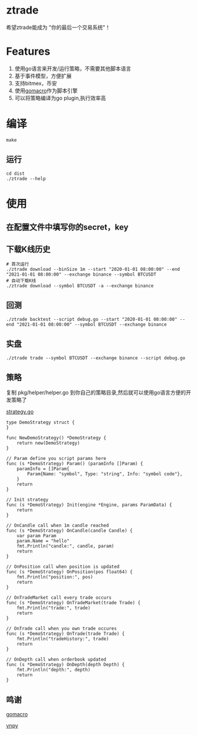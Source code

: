 # ztrade
希望ztrade能成为 "你的最后一个交易系统"！

# Features

1. 使用go语言来开发/运行策略，不需要其他脚本语言
2. 基于事件模型，方便扩展
3. 支持bitmex，币安
4. 使用[gomacro](https://github.com/cosmos72/gomacro)作为脚本引擎
5. 可以将策略编译为go plugin,执行效率高

# 编译

``` shell
make
```

## 运行
``` shell
cd dist
./ztrade --help
```

# 使用
## 在配置文件中填写你的secret，key

## 下载K线历史

``` shell
# 首次运行
./ztrade download --binSize 1m --start "2020-01-01 08:00:00" --end "2021-01-01 08:00:00" --exchange binance --symbol BTCUSDT
# 自动下载K线
./ztrade download --symbol BTCUSDT -a --exchange binance
```

## 回测

``` shell
./ztrade backtest --script debug.go --start "2020-01-01 08:00:00" --end "2021-01-01 08:00:00" --symbol BTCUSDT --exchange binance
```

## 实盘

``` shell
./ztrade trade --symbol BTCUSDT --exchange binance --script debug.go
```


## 策略
复制 pkg/helper/helper.go 到你自己的策略目录,然后就可以使用go语言方便的开发策略了


[strategy.go](pkg/helper/strategy.go)

```
type DemoStrategy struct {
}

func NewDemoStrategy() *DemoStrategy {
	return new(DemoStrategy)
}

// Param define you script params here
func (s *DemoStrategy) Param() (paramInfo []Param) {
	paramInfo = []Param{
		Param{Name: "symbol", Type: "string", Info: "symbol code"},
	}
	return
}

// Init strategy
func (s *DemoStrategy) Init(engine *Engine, params ParamData) {
	return
}

// OnCandle call when 1m candle reached
func (s *DemoStrategy) OnCandle(candle Candle) {
	var param Param
	param.Name = "hello"
	fmt.Println("candle:", candle, param)
	return
}

// OnPosition call when position is updated
func (s *DemoStrategy) OnPosition(pos float64) {
	fmt.Println("position:", pos)
	return
}

// OnTradeMarket call every trade occurs
func (s *DemoStrategy) OnTradeMarket(trade Trade) {
	fmt.Println("trade:", trade)
	return
}

// OnTrade call when you own trade occures
func (s *DemoStrategy) OnTrade(trade Trade) {
	fmt.Println("tradeHistory:", trade)
	return
}

// OnDepth call when orderbook updated
func (s *DemoStrategy) OnDepth(depth Depth) {
	fmt.Println("depth:", depth)
	return
}

```

## 鸣谢

[gomacro](https://github.com/cosmos72/gomacro)

[vnpy](https://github.com/vnpy/vnpy)
